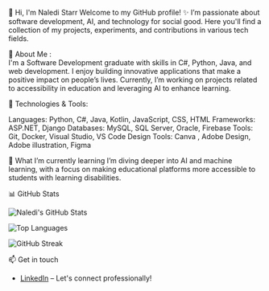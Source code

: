👋 Hi, I'm Naledi Starr
Welcome to my GitHub profile! ✨ I’m passionate about software development, AI, and technology for social good. Here you'll find a collection of my projects, experiments, and contributions in various tech fields.

🚀 About Me :  
I'm a Software Development graduate with skills in C#, Python, Java, and web development. I enjoy building innovative applications that make a positive impact on people’s lives. Currently, I’m working on projects related to accessibility in education and leveraging AI to enhance learning.

🔧 Technologies & Tools:

Languages: Python, C#, Java, Kotlin, JavaScript, CSS, HTML 
Frameworks: ASP.NET, Django 
Databases: MySQL, SQL Server, Oracle, Firebase 
Tools: Git, Docker, Visual Studio, VS Code 
Design Tools: Canva , Adobe Design, Adobe illustration, Figma 

🌱 What I’m currently learning
I’m diving deeper into AI and machine learning, with a focus on making educational platforms more accessible to students with learning disabilities.

📊 GitHub Stats

![Naledi's GitHub Stats](https://github-readme-stats.vercel.app/api?username=Naledi-starr&show_icons=true&theme=radical)

![Top Languages](https://github-readme-stats.vercel.app/api/top-langs/?username=Naledi-starr&layout=compact&theme=radical)

![GitHub Streak](https://github-readme-streak-stats.herokuapp.com/?user=Naledi-starr&theme=radical)

📫 Get in touch
- [LinkedIn](https://www.linkedin.com/in/naledi-mankgogele-motswiane-7639a222a) – Let's connect professionally!

